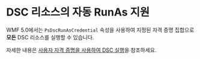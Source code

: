 # DSC 리소스의 자동 RunAs 지원

WMF 5.0에서는 `PsDscRunAsCredential` 속성을 사용하여 지정된 자격 증명 집합으로 **모든** DSC 리소스를 실행할 수 있습니다. 

자세한 내용은 [사용자 자격 증명을 사용하여 DSC 실행](../dsc/runAsUser.md)을 참조하세요.

<!--HONumber=Jun16_HO4-->


